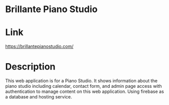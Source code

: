 # Brillante Piano Studio

# Link

https://brillantepianostudio.com/


# Description

This web application is for a Piano Studio. It shows information about the piano studio including calendar, contact form, and admin page access with authentication to manage content on this web application. Using firebase as a database and hosting service.
